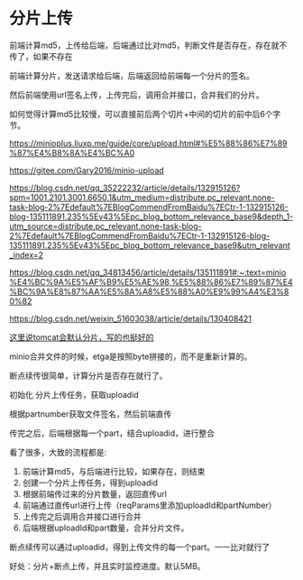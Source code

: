 # 分片上传

前端计算md5，上传给后端，后端通过比对md5，判断文件是否存在，存在就不传了，如果不存在

前端计算分片，发送请求给后端，后端返回给前端每一个分片的签名。

然后前端使用url签名上传，上传完后，调用合并接口，合并我们的分片。

如何觉得计算md5比较慢，可以直接前后两个切片+中间的切片的前中后6个字节。

https://minioplus.liuxp.me/guide/core/upload.html#%E5%88%86%E7%89%87%E4%B8%8A%E4%BC%A0

https://gitee.com/Gary2016/minio-upload

https://blog.csdn.net/qq_35222232/article/details/132915126?spm=1001.2101.3001.6650.1&utm_medium=distribute.pc_relevant.none-task-blog-2%7Edefault%7EBlogCommendFromBaidu%7ECtr-1-132915126-blog-135111891.235%5Ev43%5Epc_blog_bottom_relevance_base9&depth_1-utm_source=distribute.pc_relevant.none-task-blog-2%7Edefault%7EBlogCommendFromBaidu%7ECtr-1-132915126-blog-135111891.235%5Ev43%5Epc_blog_bottom_relevance_base9&utm_relevant_index=2

https://blog.csdn.net/qq_34813456/article/details/135111891#:~:text=minio%E4%BC%9A%E5%AF%B9%E5%AE%98,%E5%88%86%E7%89%87%E4%BC%9A%E8%87%AA%E5%8A%A8%E5%88%A0%E9%99%A4%E3%80%82

https://blog.csdn.net/weixin_51603038/article/details/130408421

[这里说tomcat会默认分片，写的也挺好的](https://www.elibaron.com/arch/minio/minio-uploader.html#_1-1-%E4%BC%98%E5%8C%96%E6%96%B9%E6%A1%88)

minio合并文件的时候，etga是按照byte拼接的，而不是重新计算的。

断点续传很简单，计算分片是否存在就行了。

初始化 分片上传任务，获取uploadid

根据partnumber获取文件签名，然后前端直传

传完之后，后端根据每一个part，结合uploadid，进行整合


看了很多，大致的流程都是:
1. 前端计算md5，与后端进行比较，如果存在，则结束
2. 创建一个分片上传任务，得到uploadid
3. 根据前端传过来的分片数量，返回直传url
4. 前端通过直传url进行上传（reqParams里添加uploadId和partNumber）
5. 上传完之后调用合并接口进行合并
6. 后端根据uploadId和part数量，合并分片文件。

断点续传可以通过uploadid，得到上传文件的每一个part。一一比对就行了

好处：分片+断点上传，并且实时监控进度。默认5MB。

